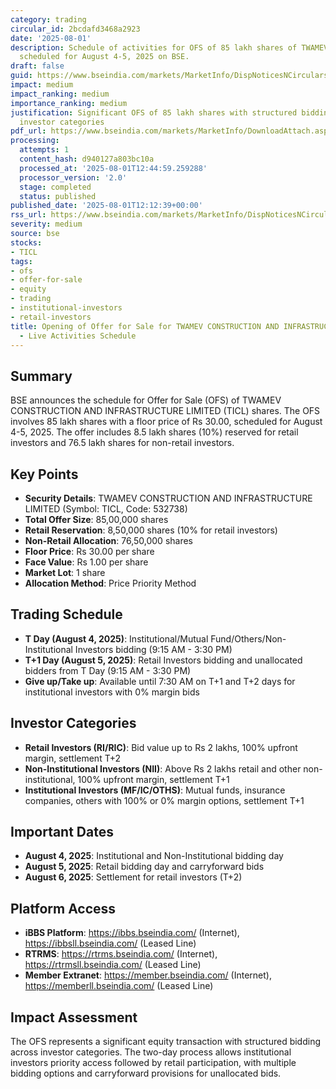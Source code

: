 ```yaml
---
category: trading
circular_id: 2bcdafd3468a2923
date: '2025-08-01'
description: Schedule of activities for OFS of 85 lakh shares of TWAMEV CONSTRUCTION
  scheduled for August 4-5, 2025 on BSE.
draft: false
guid: https://www.bseindia.com/markets/MarketInfo/DispNoticesNCirculars.aspx?Noticeid={ACA7F112-0106-4B8B-B6B1-B6714FF62A4F}&noticeno=20250801-34&dt=08/01/2025&icount=34&totcount=39&flag=0
impact: medium
impact_ranking: medium
importance_ranking: medium
justification: Significant OFS of 85 lakh shares with structured bidding process across
  investor categories
pdf_url: https://www.bseindia.com/markets/MarketInfo/DownloadAttach.aspx?id=20250801-34&attachedId=
processing:
  attempts: 1
  content_hash: d940127a803bc10a
  processed_at: '2025-08-01T12:44:59.259288'
  processor_version: '2.0'
  stage: completed
  status: published
published_date: '2025-08-01T12:12:39+00:00'
rss_url: https://www.bseindia.com/markets/MarketInfo/DispNoticesNCirculars.aspx?Noticeid={ACA7F112-0106-4B8B-B6B1-B6714FF62A4F}&noticeno=20250801-34&dt=08/01/2025&icount=34&totcount=39&flag=0
severity: medium
source: bse
stocks:
- TICL
tags:
- ofs
- offer-for-sale
- equity
- trading
- institutional-investors
- retail-investors
title: Opening of Offer for Sale for TWAMEV CONSTRUCTION AND INFRASTRUCTURE LIMITED
  - Live Activities Schedule
---
```


## Summary

BSE announces the schedule for Offer for Sale (OFS) of TWAMEV CONSTRUCTION AND INFRASTRUCTURE LIMITED (TICL) shares. The OFS involves 85 lakh shares with a floor price of Rs 30.00, scheduled for August 4-5, 2025. The offer includes 8.5 lakh shares (10%) reserved for retail investors and 76.5 lakh shares for non-retail investors.

## Key Points

- **Security Details**: TWAMEV CONSTRUCTION AND INFRASTRUCTURE LIMITED (Symbol: TICL, Code: 532738)
- **Total Offer Size**: 85,00,000 shares
- **Retail Reservation**: 8,50,000 shares (10% for retail investors)
- **Non-Retail Allocation**: 76,50,000 shares
- **Floor Price**: Rs 30.00 per share
- **Face Value**: Rs 1.00 per share
- **Market Lot**: 1 share
- **Allocation Method**: Price Priority Method

## Trading Schedule

- **T Day (August 4, 2025)**: Institutional/Mutual Fund/Others/Non-Institutional Investors bidding (9:15 AM - 3:30 PM)
- **T+1 Day (August 5, 2025)**: Retail Investors bidding and unallocated bidders from T Day (9:15 AM - 3:30 PM)
- **Give up/Take up**: Available until 7:30 AM on T+1 and T+2 days for institutional investors with 0% margin bids

## Investor Categories

- **Retail Investors (RI/RIC)**: Bid value up to Rs 2 lakhs, 100% upfront margin, settlement T+2
- **Non-Institutional Investors (NII)**: Above Rs 2 lakhs retail and other non-institutional, 100% upfront margin, settlement T+1
- **Institutional Investors (MF/IC/OTHS)**: Mutual funds, insurance companies, others with 100% or 0% margin options, settlement T+1

## Important Dates

- **August 4, 2025**: Institutional and Non-Institutional bidding day
- **August 5, 2025**: Retail bidding day and carryforward bids
- **August 6, 2025**: Settlement for retail investors (T+2)

## Platform Access

- **iBBS Platform**: https://ibbs.bseindia.com/ (Internet), https://ibbsll.bseindia.com/ (Leased Line)
- **RTRMS**: https://rtrms.bseindia.com/ (Internet), https://rtrmsll.bseindia.com/ (Leased Line)
- **Member Extranet**: https://member.bseindia.com/ (Internet), https://memberll.bseindia.com/ (Leased Line)

## Impact Assessment

The OFS represents a significant equity transaction with structured bidding across investor categories. The two-day process allows institutional investors priority access followed by retail participation, with multiple bidding options and carryforward provisions for unallocated bids.